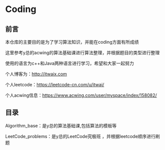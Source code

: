 # Coding
## 前言

本仓库的主要目的是为了学习算法知识，并能在coding方面有所成绩

这里参考y总的acwing的算法基础课进行算法整理，并根据题目的类型进行整理

使用的语言为c++和Java两种语言进行学习，希望和大家一起努力



个人博客为：http://itwaix.com

个人leetcode：https://leetcode-cn.com/u/itwai/

个人acwing信息：https://www.acwing.com/user/myspace/index/158082/





## 目录

Algorithm_base：是y总的算法基础课,包括算法的模板等

LeetCode_problems：是y总的LeetCode究极班 ，并根据leetcode顺序进行刷题
